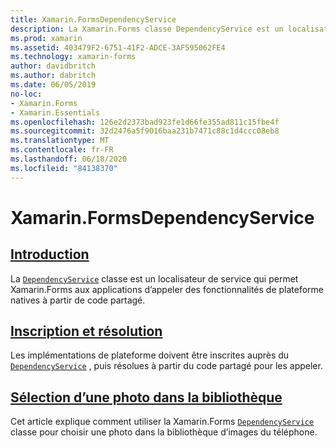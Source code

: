 ```yaml
---
title: Xamarin.FormsDependencyService
description: La Xamarin.Forms classe DependencyService est un localisateur de service qui permet Xamarin.Forms aux applications d’appeler des fonctionnalités de plateforme natives à partir de code partagé.
ms.prod: xamarin
ms.assetid: 403479F2-6751-41F2-ADCE-3AF595062FE4
ms.technology: xamarin-forms
author: davidbritch
ms.author: dabritch
ms.date: 06/05/2019
no-loc:
- Xamarin.Forms
- Xamarin.Essentials
ms.openlocfilehash: 126e2d2373bad923fe1d66fe355ad811c15fbe4f
ms.sourcegitcommit: 32d2476a5f9016baa231b7471c88c1d4ccc08eb8
ms.translationtype: MT
ms.contentlocale: fr-FR
ms.lasthandoff: 06/18/2020
ms.locfileid: "84138370"
---
```

# <a name="xamarinforms-dependencyservice"></a>Xamarin.FormsDependencyService

## <a name="introduction"></a>[Introduction](introduction.md)

La [`DependencyService`](xref:Xamarin.Forms.DependencyService) classe est un localisateur de service qui permet Xamarin.Forms aux applications d’appeler des fonctionnalités de plateforme natives à partir de code partagé.

## <a name="registration-and-resolution"></a>[Inscription et résolution](registration-and-resolution.md)

Les implémentations de plateforme doivent être inscrites auprès du [`DependencyService`](xref:Xamarin.Forms.DependencyService) , puis résolues à partir du code partagé pour les appeler.

## <a name="picking-a-photo-from-the-library"></a>[Sélection d’une photo dans la bibliothèque](photo-picker.md)

Cet article explique comment utiliser la Xamarin.Forms [`DependencyService`](xref:Xamarin.Forms.DependencyService) classe pour choisir une photo dans la bibliothèque d’images du téléphone.
